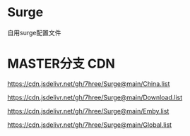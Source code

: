 # Surge
自用surge配置文件
# MASTER分支 CDN
https://cdn.jsdelivr.net/gh/7hree/Surge@main/China.list

https://cdn.jsdelivr.net/gh/7hree/Surge@main/Download.list

https://cdn.jsdelivr.net/gh/7hree/Surge@main/Emby.list

https://cdn.jsdelivr.net/gh/7hree/Surge@main/Global.list
